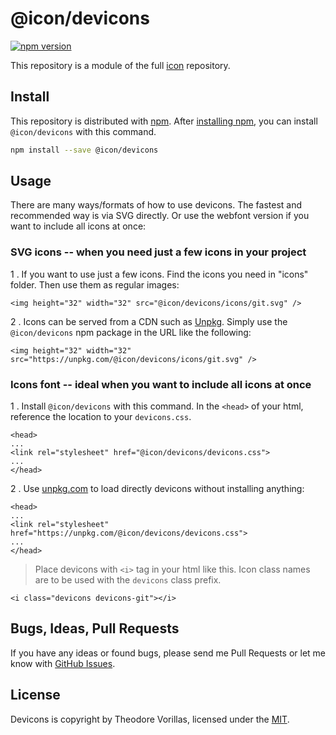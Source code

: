 # @icon/devicons

[![npm version](https://img.shields.io/npm/v/@icon/devicons.svg)](https://www.npmjs.org/package/@icon/devicons)

This repository is a module of the full [icon][icon] repository.

## Install

This repository is distributed with [npm]. After [installing npm][install-npm], you can install `@icon/devicons` with this command.

```bash
npm install --save @icon/devicons
```

## Usage

There are many ways/formats of how to use devicons. The fastest and recommended way is via SVG directly. Or use the webfont version if you want to include all icons at once:

### SVG icons -- when you need just a few icons in your project

1 . If you want to use just a few icons. Find the icons you need in "icons" folder. Then use them as regular images:

```
<img height="32" width="32" src="@icon/devicons/icons/git.svg" />
```

2 . Icons can be served from a CDN such as [Unpkg][Unpkg]. Simply use the `@icon/devicons` npm package in the URL like the following:

```
<img height="32" width="32" src="https://unpkg.com/@icon/devicons/icons/git.svg" />
```

### Icons font -- ideal when you want to include all icons at once

1 . Install `@icon/devicons` with this command. In the `<head>` of your html, reference the location to your `devicons.css`.

```
<head>
...
<link rel="stylesheet" href="@icon/devicons/devicons.css">
...
</head>
```

2 . Use [unpkg.com][Unpkg] to load directly devicons without installing anything:

```
<head>
...
<link rel="stylesheet" href="https://unpkg.com/@icon/devicons/devicons.css">
...
</head>
```

> Place devicons with `<i>` tag in your html like this. Icon class names are to be used with the `devicons` class prefix.

```
<i class="devicons devicons-git"></i>
```


## Bugs, Ideas, Pull Requests

If you have any ideas or found bugs, please send me Pull Requests or let me know with [GitHub Issues][github issues].

## License

Devicons is copyright by Theodore Vorillas, licensed under the [MIT][license].

[license]: https://opensource.org/licenses/MIT
[icon]: https://github.com/thecreation/icons
[npm]: https://www.npmjs.com/
[install-npm]: https://docs.npmjs.com/getting-started/installing-node
[sass]: http://sass-lang.com/
[github issues]: https://github.com/thecreation/icons/issues
[Unpkg]: https://unpkg.com